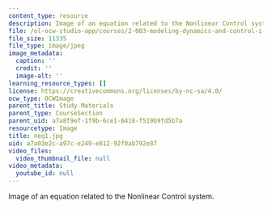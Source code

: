 ```yaml
---
content_type: resource
description: Image of an equation related to the Nonlinear Control system.
file: /ol-ocw-studio-app/courses/2-003-modeling-dynamics-and-control-i-spring-2005/a7a03e2ca97ce249e81292f0ab792e87_neq1.jpg
file_size: 11335
file_type: image/jpeg
image_metadata:
  caption: ''
  credit: ''
  image-alt: ''
learning_resource_types: []
license: https://creativecommons.org/licenses/by-nc-sa/4.0/
ocw_type: OCWImage
parent_title: Study Materials
parent_type: CourseSection
parent_uid: a7a8f9ef-1f9b-6ce1-6418-f519b9fd5b7a
resourcetype: Image
title: neq1.jpg
uid: a7a03e2c-a97c-e249-e812-92f0ab792e87
video_files:
  video_thumbnail_file: null
video_metadata:
  youtube_id: null
---
```

Image of an equation related to the Nonlinear Control system.